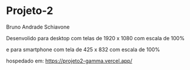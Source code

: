 # Projeto-2

Bruno Andrade Schiavone

Desenvolido para desktop com telas de 1920 x 1080 com escala de 100%

e para smartphone com tela de 425 x 832 com escala de 100%

hospedado em: https://projeto2-gamma.vercel.app/
